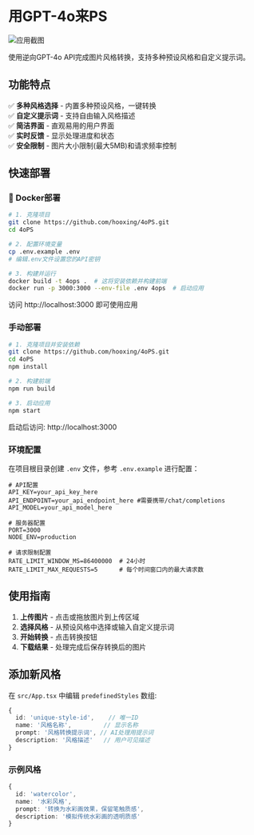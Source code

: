 # 用GPT-4o来PS

![应用截图](https://uchat.cn-bj.ufileos.com/rw_f72e2b01-5bcc-4048-9087-2b186f53102b_image.png)

使用逆向GPT-4o API完成图片风格转换，支持多种预设风格和自定义提示词。

## 功能特点

✅ **多种风格选择** - 内置多种预设风格，一键转换  
✅ **自定义提示词** - 支持自由输入风格描述  
✅ **简洁界面** - 直观易用的用户界面  
✅ **实时反馈** - 显示处理进度和状态  
✅ **安全限制** - 图片大小限制(最大5MB)和请求频率控制  

## 快速部署

### 🐳 Docker部署 

```bash
# 1. 克隆项目
git clone https://github.com/hooxing/4oPS.git
cd 4oPS

# 2. 配置环境变量
cp .env.example .env
# 编辑.env文件设置您的API密钥

# 3. 构建并运行
docker build -t 4ops .  # 这将安装依赖并构建前端
docker run -p 3000:3000 --env-file .env 4ops  # 启动应用
```

访问 http://localhost:3000 即可使用应用

### 手动部署

```bash
# 1. 克隆项目并安装依赖
git clone https://github.com/hooxing/4oPS.git
cd 4oPS
npm install

# 2. 构建前端
npm run build

# 3. 启动应用
npm start
```

启动后访问: http://localhost:3000

### 环境配置

在项目根目录创建 `.env` 文件，参考 `.env.example` 进行配置：

```
# API配置
API_KEY=your_api_key_here
API_ENDPOINT=your_api_endpoint_here #需要携带/chat/completions
API_MODEL=your_api_model_here

# 服务器配置
PORT=3000
NODE_ENV=production

# 请求限制配置
RATE_LIMIT_WINDOW_MS=86400000  # 24小时
RATE_LIMIT_MAX_REQUESTS=5      # 每个时间窗口内的最大请求数
```

## 使用指南

1. **上传图片** - 点击或拖放图片到上传区域
2. **选择风格** - 从预设风格中选择或输入自定义提示词
3. **开始转换** - 点击转换按钮
4. **下载结果** - 处理完成后保存转换后的图片

## 添加新风格

在 `src/App.tsx` 中编辑 `predefinedStyles` 数组:

```typescript
{
  id: 'unique-style-id',    // 唯一ID
  name: '风格名称',         // 显示名称
  prompt: '风格转换提示词', // AI处理用提示词
  description: '风格描述'   // 用户可见描述
}
```

### 示例风格

```typescript
{
  id: 'watercolor',
  name: '水彩风格',
  prompt: '转换为水彩画效果，保留笔触质感',
  description: '模拟传统水彩画的透明质感'
}
```